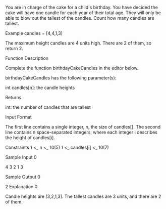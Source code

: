 You are in charge of the cake for a child's birthday. You have decided the cake will have one candle for each year of their total age. They will only be able to blow out the tallest of the candles. Count how many candles are tallest.

Example
candles = [4,4,1,3]

The maximum height candles are 4 units high. There are 2 of them, so return 2.

Function Description

Complete the function birthdayCakeCandles in the editor below.

birthdayCakeCandles has the following parameter(s):

int candles[n]: the candle heights

Returns

int: the number of candles that are tallest

Input Format

The first line contains a single integer, n, the size of candles[].
The second line contains n space-separated integers, where each integer i describes the height of candles[i].

Constraints
1 <_ n <_ 10(5)
1 <_ candles[i] <_ 10(7)

Sample Input 0

4
3 2 1 3

Sample Output 0

2
Explanation 0

Candle heights are [3,2,1,3]. The tallest candles are 3 units, and there are 2 of them.